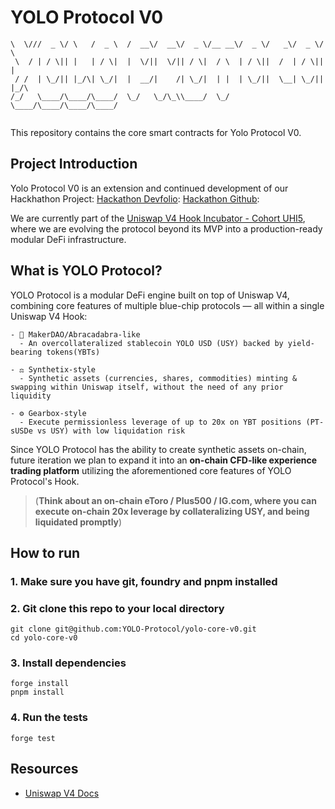 # YOLO Protocol V0

```___  _ ____  _     ____    ____  ____  ____  _____  ____  ____  ____  _    
\  \///  _ \/ \   /  _ \  /  __\/  __\/  _ \/__ __\/  _ \/   _\/  _ \/ \   
 \  / | / \|| |   | / \|  |  \/||  \/|| / \|  / \  | / \||  /  | / \|| |   
 / /  | \_/|| |_/\| \_/|  |  __/|    /| \_/|  | |  | \_/||  \__| \_/|| |_/\
/_/   \____/\____/\____/  \_/   \_/\_\\____/  \_/  \____/\____/\____/\____/
                                                                           
```

This repository contains the core smart contracts for Yolo Protocol V0.

## Project Introduction

Yolo Protocol V0 is an extension and continued development of our Hackhathon Project: 
[Hackathon Devfolio](https://devfolio.co/projects/yolo-protocol-univ-hook-b899):
[Hackathon Github](https://github.com/alvinyap510/hackathon-yolo-protocol-hook):

We are currently part of the [Uniswap V4 Hook Incubator - Cohort UHI5](https://atrium.academy/uniswap), where we are evolving the protocol beyond its MVP into a production-ready modular DeFi infrastructure.

## What is YOLO Protocol?

YOLO Protocol is a modular DeFi engine built on top of Uniswap V4, combining core features of multiple blue-chip protocols — all within a single Uniswap V4 Hook:

    - 🏦 MakerDAO/Abracadabra-like
      - An overcollateralized stablecoin YOLO USD (USY) backed by yield-bearing tokens(YBTs)
  
    - ⚖️ Synthetix-style
      - Synthetic assets (currencies, shares, commodities) minting & swapping within Uniswap itself, without the need of any prior liquidity

    - ⚙️ Gearbox-style
      - Execute permissionless leverage of up to 20x on YBT positions (PT-sUSDe vs USY) with low liquidation risk

Since YOLO Protocol has the ability to create synthetic assets on-chain, future iteration we plan to expand it into an <b>on-chain CFD-like experience trading platform</b> utilizing the aforementioned core features of YOLO Protocol's Hook. 
  > (<b>Think about an on-chain eToro / Plus500 / IG.com, where you can execute on-chain 20x leverage by collateralizing USY, and being liquidated promptly</b>)

## How to run

### 1. Make sure you have git, foundry and pnpm installed

### 2. Git clone this repo to your local directory
```
git clone git@github.com:YOLO-Protocol/yolo-core-v0.git
cd yolo-core-v0
```

### 3. Install dependencies
```
forge install
pnpm install
```

### 4. Run the tests
```
forge test
```

## Resources
- [Uniswap V4 Docs](https://docs.uniswap.org/contracts/v4/overview)
